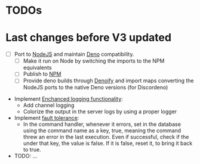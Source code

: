 # TODOs

# Last changes before V3 updated

-   [ ] Port to [NodeJS](https://nodejs.org/en) and maintain [Deno](https://deno.com) compatibility.
    -   [ ] Make it run on Node by switching the imports to the NPM equivalents
    -   [ ] Publish to [NPM](https://npmjs.org)
    -   [ ] Provide deno builds through [Denoify](https://www.denoify.land/) and import maps converting the NodeJS ports to the native Deno versions (for Discordeno)
-   Implement [Enchanced logging functionality](./Logging.md):
    -   Add channel logging
    -   Colorize the output in the server logs by using a proper logger
-   Implement [fault tolerance](./Fault%20tolerance.md):
    -   In the command handler, whenever it errors, set in the database using the command name as a key, true, meaning the command threw an error in the last execution. Even if successful, check if the under that key, the value is false. If it is false, reset it, to bring it back to true.
-   TODO: ...
